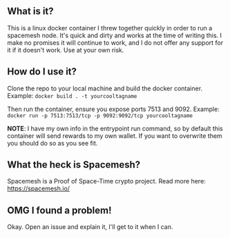 ## What is it?

This is a linux docker container I threw together quickly in order to run a spacemesh node. It's quick and dirty and works at the time of writing this. I make no promises it will continue to work, and I do not offer any support for it if it doesn't work. Use at your own risk.

## How do I use it?

Clone the repo to your local machine and build the docker container. 
Example: `docker build . -t yourcooltagname`

Then run the container, ensure you expose ports 7513 and 9092. 
Example: `docker run -p 7513:7513/tcp -p 9092:9092/tcp yourcooltagname`

**NOTE**: I have my own info in the entrypoint run command, so by default this container will send rewards to my own wallet. If you want to overwrite them you should do so as you see fit.

## What the heck is Spacemesh?

Spacemesh is a Proof of Space-Time crypto project. Read more here: https://spacemesh.io/

## OMG I found a problem!

Okay. Open an issue and explain it, I'll get to it when I can.